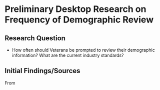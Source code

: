# Preliminary Desktop Research on Frequency of Demographic Review 

## Research Question
- How often should Veterans be prompted to review their demographic information? What are the current industry standards?

## Initial Findings/Sources
From 
